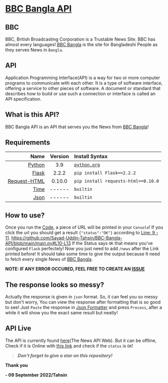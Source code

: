 # [BBC Bangla API](https://BBC-Api.sy-uinuin.repl.co/news)
## BBC
BBC, British Broadcasting Corporation is a Trustable News Site. BBC has almost every languages!
[BBC Bangla](https://bbc.com/bengali) is the site for Bangladeshi People as they serves News in `Bangla`.

## API
Application Programming Interface(API) is a way for two or more computer programs to communicate with each other. It is a type of software interface, offering a service to other pieces of software. A document or standard that describes how to build or use such a connection or interface is called an API specification.

## What is this API?
BBC Bangla API is an API that serves you the News from [BBC Bangla](https://bbc.com/bengali)!

## Requirements
| Name | Version | Install Syntax |
|        ---:|     :---:     | :---       |
| [Python](https://python.org) | 3.9 | [`python.org`](https://www.python.org/downloads/release/python-390/) |
| [Flask](https://pypi.org/project/Flask/2.2.2/) | 2.2.2 | `pip install Flask==2.2.2` |
| [Request-HTML](https://pypi.org/project/requests-html/0.10.0/) | 0.10.0 | `pip install requests-html==0.10.0` |
| [Time](https://docs.python.org/3.9/library/time.html) | ------ | `builtin` |
| [Json](https://docs.python.org/3.9/library/json.html) | ------ | `builtin` |

## How to use?
Once you run the [Code](https://github.com/Sayad-Uddin-Tahsin/BBC-Bangla-API/blob/main/main.py), a piece of URL will be printed in your `Console`!
If you click the url you should get a result `{"status":"OK"}` according to [Line: 9 - 11](https://github.com/Sayad-Uddin-Tahsin/BBC-Bangla-API/blob/main/main.py#L10-L13). https://github.com/Sayad-Uddin-Tahsin/BBC-Bangla-API/blob/main/main.py#L10-L13
If the Status says `OK` that means you've configured `Flask` perfectely! Now you just need to add `/news` after the Link printed before!
It should take some time to give the output because It need to fetch every single News of [BBC Bangla](https://bbc.com/bengali).

**NOTE: IF ANY ERROR OCCURED, FEEL FREE TO CREATE AN [ISSUE](https://github.com/Sayad-Uddin-Tahsin/BBC-Bangla-API/issues)**

## The response looks so messy?
Actually the response is given in `json` format. So, it can feel you so messy but don't worry, You can view the response after formatting that is so good to see!
Just `Paste` the response in [Json Formatter](nformatter.curiousconcept.com/#) and press `Process`, after a while it will show you the exact same result but neatly!

## API Live
The API is currently found [here](https://BBC-Api.sy-uinuin.repl.co/news/)(The News API Web). But it can be offline, Check if it is Online with [this link](https://BBC-Api.sy-uinuin.repl.co) and check if the `status` is `OK`!

> ***Don't forget to give a star on this repository!***

**Thank you**
  
  **- 09 September 2022/Tahsin**
